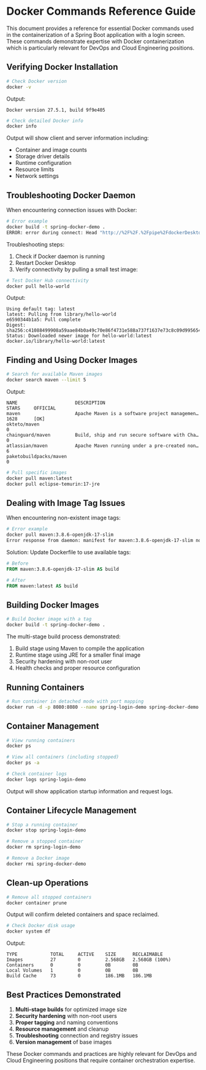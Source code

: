 # Docker Commands Reference Guide

This document provides a reference for essential Docker commands used in the containerization of a Spring Boot application with a login screen. These commands demonstrate expertise with Docker containerization which is particularly relevant for DevOps and Cloud Engineering positions.

## Verifying Docker Installation

```bash
# Check Docker version
docker -v
```
Output:
```
Docker version 27.5.1, build 9f9e405
```

```bash
# Check detailed Docker info
docker info
```
Output will show client and server information including:
- Container and image counts
- Storage driver details
- Runtime configuration
- Resource limits
- Network settings

## Troubleshooting Docker Daemon

When encountering connection issues with Docker:

```bash
# Error example
docker build -t spring-docker-demo .
ERROR: error during connect: Head "http://%2F%2F.%2Fpipe%2FdockerDesktopLinuxEngine/_ping": open //./pipe/dockerDesktopLinuxEngine: The system cannot find the file specified.
```

Troubleshooting steps:
1. Check if Docker daemon is running
2. Restart Docker Desktop
3. Verify connectivity by pulling a small test image:

```bash
# Test Docker Hub connectivity
docker pull hello-world
```
Output:
```
Using default tag: latest
latest: Pulling from library/hello-world
e6590344b1a5: Pull complete
Digest: sha256:c41088499908a59aae84b0a49c70e86f4731e588a737f1637e73c8c09d995654
Status: Downloaded newer image for hello-world:latest
docker.io/library/hello-world:latest
```

## Finding and Using Docker Images

```bash
# Search for available Maven images
docker search maven --limit 5
```
Output:
```
NAME                     DESCRIPTION                                     STARS     OFFICIAL
maven                    Apache Maven is a software project managemen…   1628      [OK]
okteto/maven                                                             0
chainguard/maven         Build, ship and run secure software with Cha…   0
atlassian/maven          Apache Maven running under a pre-created non…   6
paketobuildpacks/maven                                                   0
```

```bash
# Pull specific images
docker pull maven:latest
docker pull eclipse-temurin:17-jre
```

## Dealing with Image Tag Issues

When encountering non-existent image tags:

```bash
# Error example
docker pull maven:3.8.6-openjdk-17-slim
Error response from daemon: manifest for maven:3.8.6-openjdk-17-slim not found: manifest unknown: manifest unknown
```

Solution: Update Dockerfile to use available tags:
```dockerfile
# Before
FROM maven:3.8.6-openjdk-17-slim AS build

# After
FROM maven:latest AS build
```

## Building Docker Images

```bash
# Build Docker image with a tag
docker build -t spring-docker-demo .
```

The multi-stage build process demonstrated:
1. Build stage using Maven to compile the application
2. Runtime stage using JRE for a smaller final image
3. Security hardening with non-root user
4. Health checks and proper resource configuration

## Running Containers

```bash
# Run container in detached mode with port mapping
docker run -d -p 8080:8080 --name spring-login-demo spring-docker-demo
```

## Container Management

```bash
# View running containers
docker ps

# View all containers (including stopped)
docker ps -a
```

```bash
# Check container logs
docker logs spring-login-demo
```

Output will show application startup information and request logs.

## Container Lifecycle Management

```bash
# Stop a running container
docker stop spring-login-demo
```

```bash
# Remove a stopped container
docker rm spring-login-demo
```

```bash
# Remove a Docker image
docker rmi spring-docker-demo
```

## Clean-up Operations

```bash
# Remove all stopped containers
docker container prune
```
Output will confirm deleted containers and space reclaimed.

```bash
# Check Docker disk usage
docker system df
```
Output:
```
TYPE            TOTAL     ACTIVE    SIZE      RECLAIMABLE
Images          27        0         2.568GB   2.568GB (100%)
Containers      0         0         0B        0B
Local Volumes   1         0         0B        0B
Build Cache     73        0         186.1MB   186.1MB
```

## Best Practices Demonstrated

1. **Multi-stage builds** for optimized image size
2. **Security hardening** with non-root users
3. **Proper tagging** and naming conventions
4. **Resource management** and cleanup
5. **Troubleshooting** connection and registry issues
6. **Version management** of base images

These Docker commands and practices are highly relevant for DevOps and Cloud Engineering positions that require container orchestration expertise.
